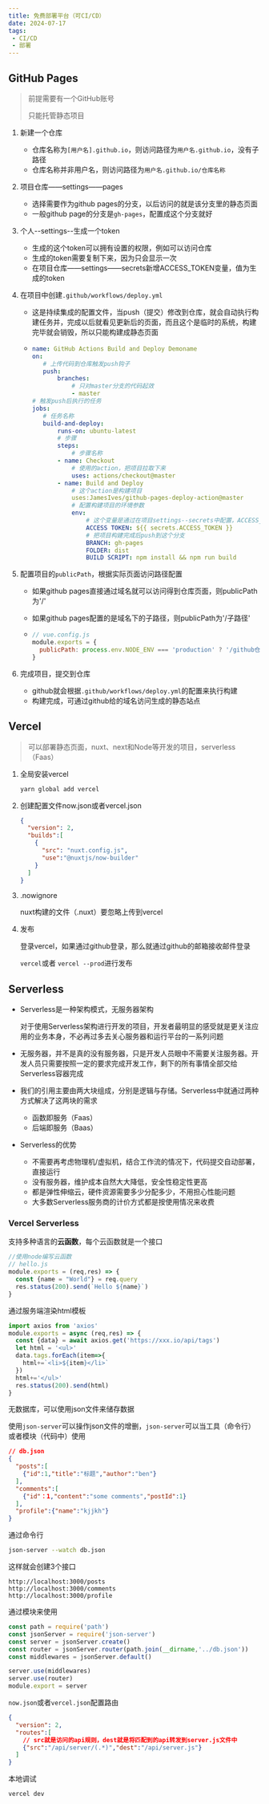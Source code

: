 ```yaml
---
title: 免费部署平台（可CI/CD）
date: 2024-07-17
tags:
 - CI/CD
 - 部署
---
```


## GitHub Pages

> 前提需要有一个GitHub账号
>
> 只能托管静态项目

1. 新建一个仓库

   - 仓库名称为`[用户名].github.io`，则访问路径为`用户名.github.io`，没有子路径
   - 仓库名称并非用户名，则访问路径为`用户名.github.io/仓库名称`

2. 项目仓库——settings——pages

   - 选择需要作为github pages的分支，以后访问的就是该分支里的静态页面
   - 一般github page的分支是`gh-pages`，配置成这个分支就好

3. 个人--settings--生成一个token

   - 生成的这个token可以拥有设置的权限，例如可以访问仓库
   - 生成的token需要复制下来，因为只会显示一次
   - 在项目仓库——settings——secrets新增ACCESS_TOKEN变量，值为生成的token

4. 在项目中创建`.github/workflows/deploy.yml`

   - 这是持续集成的配置文件，当push（提交）修改到仓库，就会自动执行构建任务并，完成以后就看见更新后的页面，而且这个是临时的系统，构建完毕就会销毁，所以只能构建成静态页面

   - ```yml
     name: GitHub Actions Build and Deploy Demoname
     on:
     	# 上传代码到仓库触发push钩子
     	push:
     		branches:
     			# 只对master分支的代码起效
     			- master
     # 触发push后执行的任务
     jobs:
     	# 任务名称
     	build-and-deploy:
     		runs-on: ubuntu-latest
     		# 步骤
     		steps:
     			# 步骤名称
     		- name: Checkout
     			# 使用的action，把项目拉取下来
     			uses: actions/checkout@master
     		- name: Build and Deploy
     			# 这个action是构建项目
     			uses:JamesIves/github-pages-deploy-action@master
     			# 配置构建项目的环境参数
     			env:
     				# 这个变量是通过在项目settings--secrets中配置，ACCESS_TOKEN就是生成的token
     				ACCESS TOKEN: ${{ secrets.ACCESS_TOKEN }}
     				# 把项目构建完成后push到这个分支
     				BRANCH: gh-pages
     				FOLDER: dist
     				BUILD SCRIPT: npm install && npm run build
     ```

5. 配置项目的`publicPath`，根据实际页面访问路径配置

   - 如果github pages直接通过域名就可以访问得到仓库页面，则publicPath为'/'

   - 如果github pages配置的是域名下的子路径，则publicPath为'/子路径'

   - ```js
     // vue.config.js
     module.exports = {
       publicPath: process.env.NODE_ENV === 'production' ? '/github仓库名称' : '/'
     }
     ```

6. 完成项目，提交到仓库

   - github就会根据`.github/workflows/deploy.yml`的配置来执行构建
   - 构建完成，可通过github给的域名访问生成的静态站点

## Vercel

> 可以部署静态页面，nuxt、next和Node等开发的项目，serverless（Faas）

1. 全局安装vercel

   ```bash
   yarn global add vercel
   ```

2. 创建配置文件now.json或者vercel.json

   ```json
   {
     "version": 2,
     "builds":[
       {
         "src": "nuxt.config.js",
         "use":"@nuxtjs/now-builder"
       }
     ]
   }
   ```

3. .nowignore

   nuxt构建的文件（.nuxt）要忽略上传到vercel

4. 发布

   登录vercel，如果通过github登录，那么就通过github的邮箱接收邮件登录

   `vercel`或者 `vercel --prod`进行发布

## Serverless 

- Serverless是一种架构模式，无服务器架构

  对于使用Serverless架构进行开发的项目，开发者最明显的感受就是更关注应用的业务本身，不必再过多去关心服务器和运行平台的一系列问题

- 无服务器，并不是真的没有服务器，只是开发人员眼中不需要关注服务器。开发人员只需要按照一定的要求完成开发工作，剩下的所有事情全部交给Serverless容器完成

- 我们的引用主要由两大块组成，分别是逻辑与存储。Serverless中就通过两种方式解决了这两块的需求

  - 函数即服务（Faas）
  - 后端即服务（Baas）

- Serverless的优势

  - 不需要再考虑物理机/虚拟机，结合工作流的情况下，代码提交自动部署，直接运行
  - 没有服务器，维护成本自然大大降低，安全性稳定性更高
  - 都是弹性伸缩云，硬件资源需要多少分配多少，不用担心性能问题
  - 大多数Serverless服务商的计价方式都是按使用情况来收费

### Vercel Serverless

支持多种语言的**云函数**，每个云函数就是一个接口

```js
//使用node编写云函数
// hello.js
module.exports = (req,res) => {
  const {name = "World"} = req.query
  res.status(200).send(`Hello ${name}`)
}
```

通过服务端渲染html模板

```js
import axios from 'axios'
module.exports = async (req,res) => {
  const {data} = await axios.get('https://xxx.io/api/tags')
  let html = '<ul>'
  data.tags.forEach(item=>{
    html+=`<li>${item}</li>`
  })
  html+='</ul>'
  res.status(200).send(html)
}
```

无数据库，可以使用json文件来储存数据

使用`json-server`可以操作json文件的增删，`json-server`可以当工具（命令行）或者模块（代码中）使用

```json
// db.json
{
  "posts":[
    {"id":1,"title":"标题","author":"ben"}
  ],
  "comments":[
    {"id"：1,"content":"some comments","postId":1}
  ],
  "profile":{"name":"kjjkh"}
}
```

通过命令行

```bash
json-server --watch db.json
```

这样就会创建3个接口

```
http://localhost:3000/posts
http://localhost:3000/comments
http://localhost:3000/profile
```

通过模块来使用

```js
const path = require('path')
const jsonServer = require('json-server')
const server = jsonServer.create()
const router = jsonServer.router(path.join(__dirname,'../db.json'))
const middlewares = jsonServer.default()

server.use(middlewares)
server.use(router)
module.export = server
```

`now.json`或者`vercel.json`配置路由

```json
{
  "version": 2,
  "routes":[
    // src就是访问的api规则，dest就是将匹配到的api转发到server.js文件中
    {"src":"/api/server/(.*)","dest":"/api/server.js"}
  ]
}
```

本地调试

```bash
vercel dev
```

